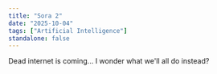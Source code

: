 ```yaml
---
title: "Sora 2"
date: "2025-10-04"
tags: ["Artificial Intelligence"]
standalone: false
---
```


Dead internet is coming... I wonder what we'll all do instead?
